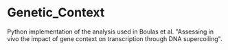 # Genetic_Context
Python implementation of the analysis used in Boulas et al. "Assessing in vivo the impact of gene context on transcription through DNA supercoiling".
